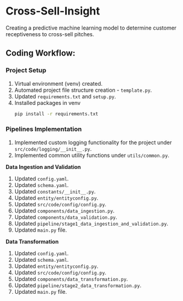# Cross-Sell-Insight

Creating a predictive machine learning model to determine customer receptiveness to cross-sell pitches.

## **Coding Workflow:**

### Project Setup
1. Virtual environment (venv) created.
2. Automated project file structure creation - `template.py`.
3. Updated `requirements.txt` and `setup.py`.
4. Installed packages in venv
    ```bash
    pip install -r requirements.txt
    ``` 

### **Pipelines Implementation**
1. Implemented custom logging functionality for the project under `src/code/logging/__init__.py`.
2. Implemented common utility functions under `utils/common.py`.

**Data Ingestion and Validation**
1. Updated `config.yaml`.
2. Updated `schema.yaml`.
3. Updated `constants/__init__.py`.
4. Updated `entity/entityconfig.py`.
5. Updated `src/code/config/config.py`.
6. Updated `components/data_ingestion.py`.
7. Updated `components/data_validation.py`.
8. Updated `pipeline/stage1_data_ingestion_and_validation.py`.
9. Updated `main.py` file.

**Data Transformation**
1. Updated `config.yaml`.
2. Updated `schema.yaml`.
3. Updated `entity/entityconfig.py`.
4. Updated `src/code/config/config.py`.
5. Updated `components/data_transformation.py`.
7. Updated `pipeline/stage2_data_transformation.py`.
8. Updated `main.py` file.

